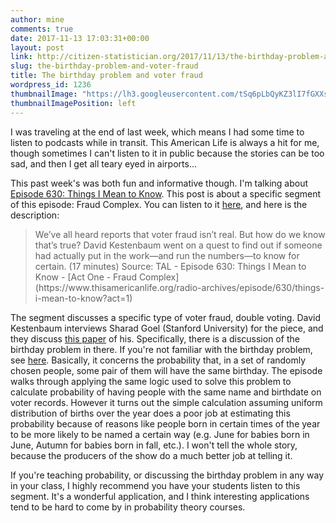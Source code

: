```yaml
---
author: mine
comments: true
date: 2017-11-13 17:03:31+00:00
layout: post
link: http://citizen-statistician.org/2017/11/13/the-birthday-problem-and-voter-fraud/
slug: the-birthday-problem-and-voter-fraud
title: The birthday problem and voter fraud
wordpress_id: 1236
thumbnailImage: "https://lh3.googleusercontent.com/tSq6pLbQyKZ3lI7fGXXseESzofX9Nt2DIPI_xay9NrWvbXfwnZH78Kp148I6v17vYi0MTrvQP-OdigrYBNdb=w2482-h1420-rw"
thumbnailImagePosition: left
---
```


I was traveling at the end of last week, which means I had some time to listen to podcasts while in transit. This American Life is always a hit for me, though sometimes I can't listen to it in public because the stories can be too sad, and then I get all teary eyed in airports...

This past week's was both fun and informative though. I'm talking about [Episode 630: Things I Mean to Know](https://www.thisamericanlife.org/radio-archives/episode/630/things-i-mean-to-know). This post is about a specific segment of this episode: Fraud Complex. You can listen to it [here](https://www.thisamericanlife.org/radio-archives/episode/630/things-i-mean-to-know?act=1), and here is the description:


<blockquote>
We’ve all heard reports that voter fraud isn’t real. But how do we know that’s true? David Kestenbaum went on a quest to find out if someone had actually put in the work—and run the numbers—to know for certain. (17 minutes)
Source: TAL - Episode 630: Things I Mean to Know - [Act One - Fraud Complex](https://www.thisamericanlife.org/radio-archives/episode/630/things-i-mean-to-know?act=1)</blockquote>


The segment discusses a specific type of voter fraud, double voting. David Kestenbaum interviews Sharad Goel (Stanford University) for the piece, and they discuss [this paper](https://5harad.com/papers/1p1v.pdf) of his. Specifically, there is a discussion of the birthday problem in there. If you're not familiar with the birthday problem, see [here](https://en.wikipedia.org/wiki/Birthday_problem). Basically, it concerns the probability that, in a set of randomly chosen people, some pair of them will have the same birthday. The episode walks through applying the same logic used to solve this problem to calculate probability of having people with the same name and birthdate on voter records. However it turns out the simple calculation assuming uniform distribution of births over the year does a poor job at estimating this probability because of reasons like people born in certain times of the year to be more likely to be named a certain way (e.g. June for babies born in June, Autumn for babies born in fall, etc.). I won't tell the whole story, because the producers of the show do a much better job at telling it.

If you're teaching probability, or discussing the birthday problem in any way in your class, I highly recommend you have your students listen to this segment. It's a wonderful application, and I think interesting applications tend to be hard to come by in probability theory courses.


